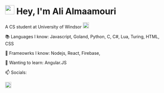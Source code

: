 # <img src="https://media.giphy.com/media/hvRJCLFzcasrR4ia7z/giphy.gif" width="30"> Hey, I'm Ali Almaamouri

A CS student at University of Windsor <img src="https://www.uwindsor.ca/sites/all/themes/uwindsor_bootstrap/images/uwindsor_shield.svg" width=20px, height=auto vertical-align: middle/> 
 

📚 Languages I know:
  Javascript, Goland, Python, C, C#, Lua, Turing, HTML, CSS

💾 Frameowrks I know:
  Nodejs, React, Firebase,  

💭 Wanting to learn:
  Angular.JS

📫 Socials: <br/> <br/>
<a ref="https://www.linkedin.com/in/ali-almaamouri-61592a2a7"> <img src="https://d29fhpw069ctt2.cloudfront.net/icon/image/38764/preview.svg" width=20px, height=auto/> <a/>
